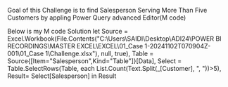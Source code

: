Goal of this Challenge is to find Salesperson Serving More Than Five Customers by appling Power Query  advanced Editor(M code) 

Below is my M code Solution
 let
    Source = Excel.Workbook(File.Contents("C:\Users\SAIDI\Desktop\ADI24\POWER BI RECORDINGS\MASTER EXCEL\EXCEL\01_Case 1-20241102T070904Z-001\01_Case 1\Challenge.xlsx"), null, true),
    Table = Source{[Item="Salesperson",Kind="Table"]}[Data],
    Select = Table.SelectRows(Table, each List.Count(Text.Split(_[Customer], ", "))>5),
    Result= Select[Salesperson]
in
    Result

